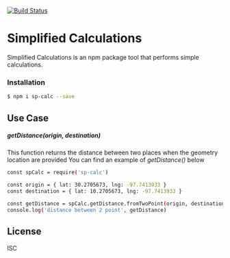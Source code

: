 
[![Build Status](https://s3.amazonaws.com/amishblog/sp-calc.png)](https://github.com/fortunetede/simplified-calculations)

# Simplified Calculations
Simplified Calculations is an npm package tool that performs simple calculations.

### Installation
```sh
$ npm i sp-calc --save
```

## Use Case

##### *getDistance(origin, destination)*
This function returns the distance between two places when the geometry location are provided
You can find an example of *getDistance()* below

```sh
const spCalc = require('sp-calc')

const origin = { lat: 30.2705673, lng: -97.7413933 }
const destination = { lat: 10.2705673, lng: -97.7413933 }

const getDistance = spCalc.getDistance.fromTwoPoint(origin, destination)
console.log('distance between 2 point', getDistance)
```

License
---
ISC

